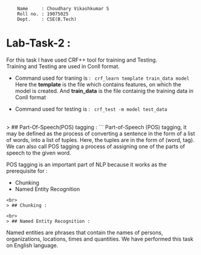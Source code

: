 ``` 
    Name     : Choudhary Vikashkumar S
    Roll no. : 19075025
    Dept.    : CSE(B.Tech)
```


# **Lab-Task-2** :



For this task I have used CRF++ tool for training and Testing.<br>
Training and Testing are used in Conll format.<br>
* Command used for traning is : ``` crf_learn template train_data model```<br>
Here the **template** is the file which contains features, on which the model is created. And **train_data** is the file containig the training data in Conll format

* Command used for testing is : ``` crf_test -m model test_data```<br>
<br>
> ## Part-Of-Speech(POS) tagging :
```
Part-of-Speech (POS) tagging, it may be defined as the process of converting a sentence in the form of a list of words, 
into a list of tuples. Here, the tuples are in the form of (word, tag). We can also call POS tagging a process of 
assigning one of the parts of speech to the given word.

POS tagging is an important part of NLP because it works as the prerequisite 
for :
  * Chunking
  * Named Entity Recognition


```
<br>
> ## Chunking :
```
```
<br>
> ## Named Entity Recognition :
```
Named entities are phrases that contain the names of persons, organizations, locations, times and quantities.
We have performed this task on English language. 
```
